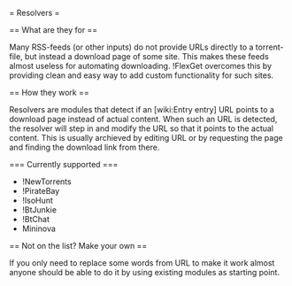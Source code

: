 = Resolvers =

== What are they for ==

Many RSS-feeds (or other inputs) do not provide URLs directly to a torrent-file, but instead a download page of some site. This makes these feeds almost useless for automating downloading. !FlexGet overcomes this by providing clean and easy way to add custom functionality for such sites.

== How they work ==

Resolvers are modules that detect if an [wiki:Entry entry] URL points to a download page instead of actual content. When such an URL is detected, the resolver will step in and modify the URL so that it points to the actual content. This is usually archieved by editing URL or by requesting the page and finding the download link from there.

=== Currently supported ===

 * !NewTorrents
 * !PirateBay
 * !IsoHunt
 * !BtJunkie
 * !BtChat
 * Mininova

== Not on the list? Make your own ==

If you only need to replace some words from URL to make it work almost anyone should be able to do it by using existing modules as starting point.